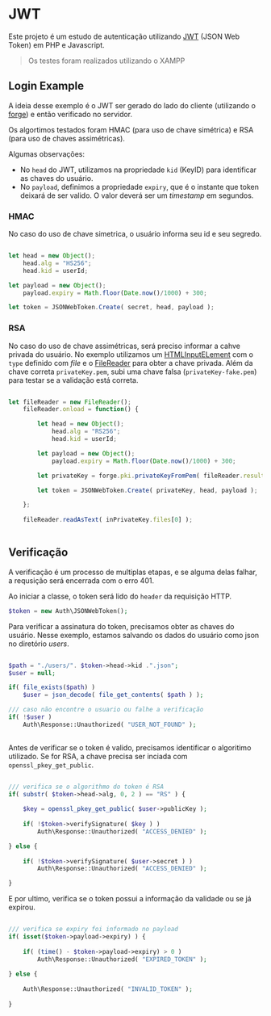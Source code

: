 
# JWT

Este projeto é um estudo de autenticação utilizando [JWT](https://jwt.io/) (JSON Web Token) em PHP e Javascript.

> Os testes foram realizados utilizando o XAMPP


## Login Example

A ideia desse exemplo é o JWT ser gerado do lado do cliente (utilizando o [forge](https://github.com/digitalbazaar/forge)) e então verificado no servidor.

Os algortimos testados foram HMAC (para uso de chave simétrica) e RSA (para uso de chaves assimétricas).


Algumas observações:
- No `head` do JWT, utilizamos na propriedade `kid` (KeyID) para identificar as chaves do usuário.
- No `payload`, definimos a propriedade `expiry`, que é o instante que token deixará de ser valido. O valor deverá ser um *timestamp* em segundos.


### HMAC

No caso do uso de chave simetrica, o usuário informa seu id e seu segredo.

```javascript

let head = new Object();
    head.alg = "HS256";
    head.kid = userId;

let payload = new Object();
    payload.expiry = Math.floor(Date.now()/1000) + 300;

let token = JSONWebToken.Create( secret, head, payload );

```

### RSA

No caso do uso de chave assimétricas, será preciso informar a cahve privada do usuário.
No exemplo utilizamos um [HTMLInputELement](https://developer.mozilla.org/pt-BR/docs/Web/API/HTMLInputElement) com o `type` definido com *file* 
e o [FileReader](https://developer.mozilla.org/pt-BR/docs/Web/API/FileReader) para obter a chave privada.
Além da chave correta `privateKey.pem`, subi uma chave falsa (`privateKey-fake.pem`) para testar se a validação está correta.

```javascript

let fileReader = new FileReader();
    fileReader.onload = function() {

        let head = new Object();
            head.alg = "RS256";
            head.kid = userId;

        let payload = new Object();
            payload.expiry = Math.floor(Date.now()/1000) + 300;

        let privateKey = forge.pki.privateKeyFromPem( fileReader.result );

        let token = JSONWebToken.Create( privateKey, head, payload );

    };
	
    fileReader.readAsText( inPrivateKey.files[0] );
	
```


## Verificação

A verificação é um processo de multiplas etapas, e se alguma delas falhar,
a requsição será encerrada com o erro 401.

Ao iniciar a classe, o token será lido do `header` da requisição HTTP.

```php
$token = new Auth\JSONWebToken();
```

Para verificar a assinatura do token, precisamos obter as chaves do usuário.
Nesse exemplo, estamos salvando os dados do usuário como json no diretório *users*.

```php

$path = "./users/". $token->head->kid .".json";
$user = null;

if( file_exists($path) )
    $user = json_decode( file_get_contents( $path ) );

/// caso não encontre o usuario ou falhe a verificação
if( !$user )
    Auth\Response::Unauthorized( "USER_NOT_FOUND" );
	
```

Antes de verificar se o token é valido, precisamos identificar o algoritimo utilizado.
Se for RSA, a chave precisa ser inciada com `openssl_pkey_get_public`.

```php

/// verifica se o algorithmo do token é RSA
if( substr( $token->head->alg, 0, 2 ) == "RS" ) {
	
    $key = openssl_pkey_get_public( $user->publicKey );
	
    if( !$token->verifySignature( $key ) )
        Auth\Response::Unauthorized( "ACCESS_DENIED" );

} else {
	
    if( !$token->verifySignature( $user->secret ) )
        Auth\Response::Unauthorized( "ACCESS_DENIED" );

}

```

E por ultimo, verifica se o token possui a informação da validade ou se já expirou.

```php

/// verifica se expiry foi informado no payload
if( isset($token->payload->expiry) ) {
		
    if( (time() - $token->payload->expiry) > 0 )
        Auth\Response::Unauthorized( "EXPIRED_TOKEN" );
	
} else {
	
    Auth\Response::Unauthorized( "INVALID_TOKEN" );
	
}

```



